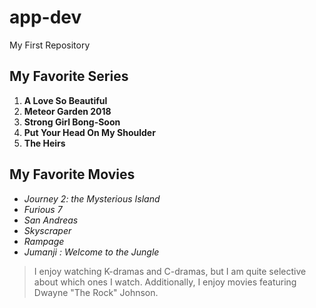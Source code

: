 # app-dev
My First Repository
## My Favorite Series
 1. **A Love So Beautiful**
 2. **Meteor Garden 2018**
 3. **Strong Girl Bong-Soon**
 4. **Put Your Head On My Shoulder**
 5. **The Heirs**
## My Favorite Movies
 - *Journey 2: the Mysterious Island*
 - *Furious 7*
 - *San Andreas*
 - *Skyscraper*
 - *Rampage*
 - *Jumanji : Welcome to the Jungle*

> I enjoy watching K-dramas and C-dramas, but I am quite selective about which ones I watch. Additionally, I enjoy movies featuring Dwayne "The Rock" Johnson.
